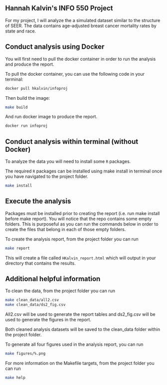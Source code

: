 ## Hannah Kalvin's INFO 550 Project

For my project, I will analyze the a simulated dataset similar to the structure of SEER. The data contains age-adjusted breast cancer mortality rates by state and race.

## Conduct analysis using Docker

You will first need to pull the docker container in order to run the analysis and produce the report.

To pull the docker container, you can use the following code in your terminal:
```bash
docker pull hkalvin/infoproj
```

Then build the image:
```bash
make build
```

And run docker image to produce the report.
```bash
docker run infoproj
```

## Conduct analysis within terminal (without Docker)

To analyze the data you will need to install some `R` packages. 

The required `R` packages can be installed using make install in terminal once you have navigated to the project folder.
``` bash
make install
```

## Execute the analysis

Packages must be installed prior to creating the report (i.e. run make install before make report). You will notice that the repo contains some empty folders. This is purposeful as you can run the commands below in order to create the files that belong in each of those empty folders.

To create the analysis report, from the project folder you can run 
``` bash
make report
```

This will create a file called `HKalvin_report.html` which will output in your directory that contains the results.

## Additional helpful information

To clean the data, from the project folder you can run 
``` bash
make clean_data/all2.csv
make clean_data/ds2_fig.csv
```
All2.csv will be used to generate the report tables and ds2_fig.csv will be used to generate the figures in the report.

Both cleaned analysis datasets will be saved to the clean_data folder within the project folder.

To generate all four figures used in the analysis report, you can run
``` bash
make figures/%.png
```

For more information on the Makefile targets, from the project folder you can run

``` bash
make help
```